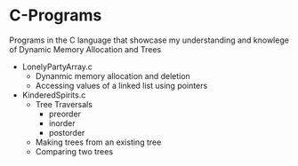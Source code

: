 # C-Programs
Programs in the C language that showcase my understanding and knowlege of Dynamic Memory Allocation and Trees
- LonelyPartyArray.c
  - Dynanmic memory allocation and deletion
  - Accessing values of a linked list using pointers
- KinderedSpirits.c
  - Tree Traversals
    - preorder
    - inorder
    - postorder
  - Making trees from an existing tree
  - Comparing two trees
    
